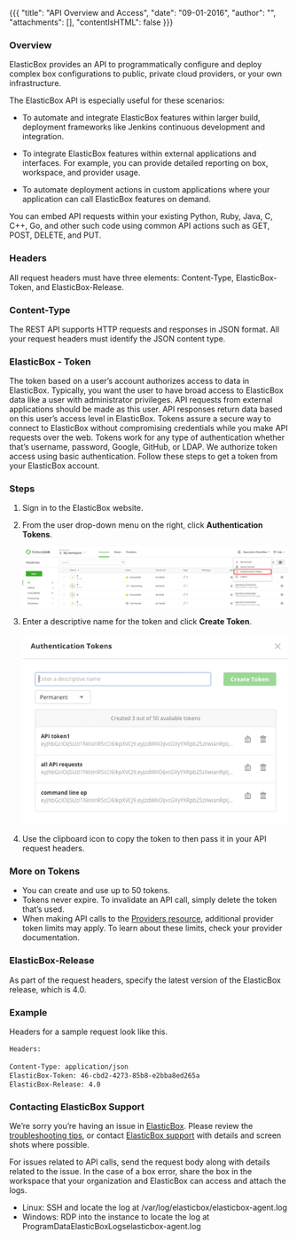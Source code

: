 {{{ "title": "API Overview and Access",
"date": "09-01-2016",
"author": "",
"attachments": [],
"contentIsHTML": false
}}}

### Overview

ElasticBox provides an API to programmatically configure and deploy complex box configurations to public, private cloud providers, or your own infrastructure.

The ElasticBox API is especially useful for these scenarios:

* To automate and integrate ElasticBox features within larger build, deployment frameworks like Jenkins continuous development and integration.

* To integrate ElasticBox features within external applications and interfaces. For example, you can provide detailed reporting on box, workspace, and provider usage.

* To automate deployment actions in custom applications where your application can call ElasticBox features on demand.

You can embed API requests within your existing Python, Ruby, Java, C, C++, Go, and other such code using common API actions such as GET, POST, DELETE, and PUT.

### Headers

All request headers must have three elements: Content-Type, ElasticBox-Token, and ElasticBox-Release.

### Content-Type

The REST API supports HTTP requests and responses in JSON format. All your request headers must identify the JSON content type.

### ElasticBox - Token

The token based on a user’s account authorizes access to data in ElasticBox. Typically, you want the user to have broad access to ElasticBox data like a user with administrator privileges. API requests from external applications should be made as this user. API responses return data based on this user’s access level in ElasticBox.
Tokens assure a secure way to connect to ElasticBox without compromising credentials while you make API requests over the web. Tokens work for any type of authentication whether that’s username, password, Google, GitHub, or LDAP. We authorize token access using basic authentication.
Follow these steps to get a token from your ElasticBox account.

### Steps

1. Sign in to the ElasticBox website.

2. From the user drop-down menu on the right, click **Authentication Tokens**.

    ![api1](../images/EBapi1.png)

3. Enter a descriptive name for the token and click **Create Token**.

    ![api2](../images/EBapi2.png)

4. Use the clipboard icon to copy the token to then pass it in your API request headers.

### More on Tokens

* You can create and use up to 50 tokens.
* Tokens never expire. To invalidate an API call, simply delete the token that’s used.
* When making API calls to the [Providers resource](./providers.md), additional provider token limits may apply. To learn about these limits, check your provider documentation.

### ElasticBox-Release

As part of the request headers, specify the latest version of the ElasticBox release, which is 4.0.

### Example

Headers for a sample request look like this.

```
Headers:

Content-Type: application/json
ElasticBox-Token: 46-cbd2-4273-85b8-e2bba8ed265a
ElasticBox-Release: 4.0
```

### Contacting ElasticBox Support
We’re sorry you’re having an issue in [ElasticBox](//www.ctl.io/elasticbox/). Please review the [troubleshooting tips](./troubleshooting-tips.md), or contact [ElasticBox support](mailto:support@elasticbox.com) with details and screen shots where possible.

For issues related to API calls, send the request body along with details related to the issue. In the case of a box error, share the box in the workspace that your organization and ElasticBox can access and attach the logs.
* Linux: SSH and locate the log at /var/log/elasticbox/elasticbox-agent.log
* Windows: RDP into the instance to locate the log at ProgramDataElasticBoxLogselasticbox-agent.log
